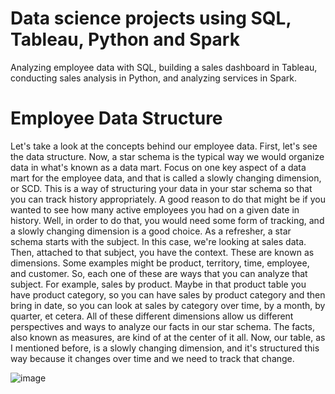 # Data science projects using SQL, Tableau, Python and Spark

Analyzing employee data with SQL, building a sales dashboard in Tableau, conducting sales analysis in Python, and analyzing services in Spark.

# Employee Data Structure

Let's take a look at the concepts behind our employee data. First, let's see the data structure. Now, a star schema is the typical way we would organize data in what's known as a data mart. Focus on one key aspect of a data mart for the employee data, and that is called a slowly changing dimension, or SCD. This is a way of structuring your data in your star schema so that you can track history appropriately. A good reason to do that might be if you wanted to see how many active employees you had on a given date in history. Well, in order to do that, you would need some form of tracking, and a slowly changing dimension is a good choice. As a refresher, a star schema starts with the subject. In this case, we're looking at sales data. Then, attached to that subject, you have the context. These are known as dimensions. Some examples might be product, territory, time, employee, and customer. So, each one of these are ways that you can analyze that subject. For example, sales by product. Maybe in that product table you have product category, so you can have sales by product category and then bring in date, so you can look at sales by category over time, by a month, by quarter, et cetera. All of these different dimensions allow us different perspectives and ways to analyze our facts in our star schema. The facts, also known as measures, are kind of at the center of it all. Now, our table, as I mentioned before, is a slowly changing dimension, and it's structured this way because it changes over time and we need to track that change. 

![image](https://github.com/mgamzec/Data-science-projects-using-SQL-Tableau-Python-and-Spark/assets/62151645/c991996f-6168-467c-830a-44910348d670)

